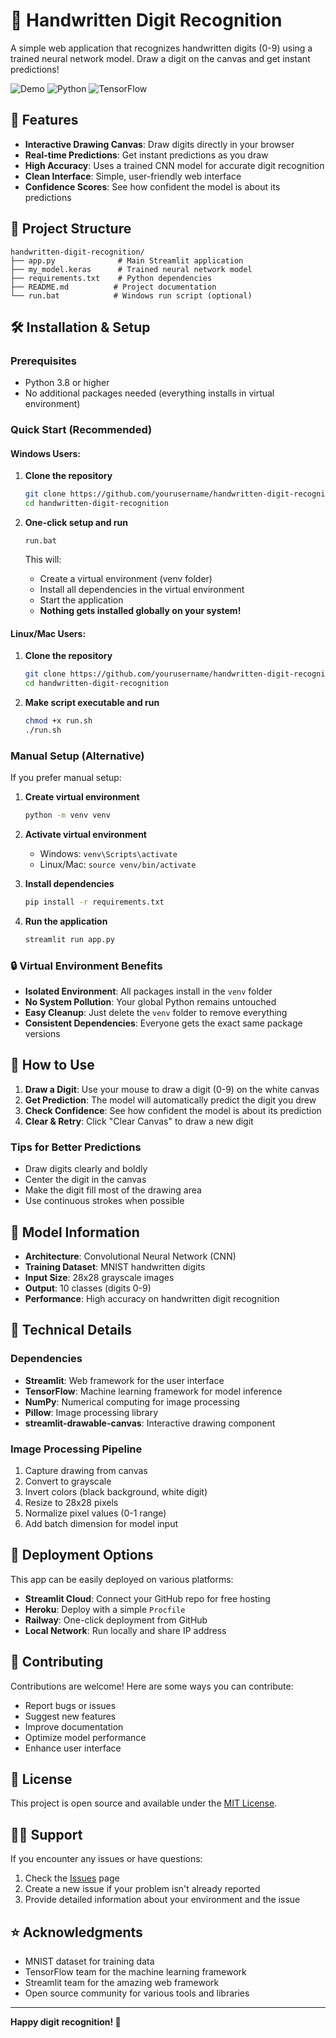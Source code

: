 # 🔢 Handwritten Digit Recognition

A simple web application that recognizes handwritten digits (0-9) using a trained neural network model. Draw a digit on the canvas and get instant predictions!

![Demo](https://img.shields.io/badge/Demo-Streamlit-red?style=for-the-badge)
![Python](https://img.shields.io/badge/Python-3.8+-blue?style=for-the-badge)
![TensorFlow](https://img.shields.io/badge/TensorFlow-2.13+-orange?style=for-the-badge)

## 🚀 Features

- **Interactive Drawing Canvas**: Draw digits directly in your browser
- **Real-time Predictions**: Get instant predictions as you draw
- **High Accuracy**: Uses a trained CNN model for accurate digit recognition
- **Clean Interface**: Simple, user-friendly web interface
- **Confidence Scores**: See how confident the model is about its predictions

## 📁 Project Structure

```
handwritten-digit-recognition/
├── app.py              # Main Streamlit application
├── my_model.keras      # Trained neural network model
├── requirements.txt    # Python dependencies
├── README.md          # Project documentation
└── run.bat            # Windows run script (optional)
```

## 🛠️ Installation & Setup

### Prerequisites
- Python 3.8 or higher
- No additional packages needed (everything installs in virtual environment)

### Quick Start (Recommended)

#### Windows Users:
1. **Clone the repository**
   ```bash
   git clone https://github.com/yourusername/handwritten-digit-recognition.git
   cd handwritten-digit-recognition
   ```

2. **One-click setup and run**
   ```batch
   run.bat
   ```
   This will:
   - Create a virtual environment (venv folder)
   - Install all dependencies in the virtual environment
   - Start the application
   - **Nothing gets installed globally on your system!**

#### Linux/Mac Users:
1. **Clone the repository**
   ```bash
   git clone https://github.com/yourusername/handwritten-digit-recognition.git
   cd handwritten-digit-recognition
   ```

2. **Make script executable and run**
   ```bash
   chmod +x run.sh
   ./run.sh
   ```

### Manual Setup (Alternative)

If you prefer manual setup:

1. **Create virtual environment**
   ```bash
   python -m venv venv
   ```

2. **Activate virtual environment**
   - Windows: `venv\Scripts\activate`
   - Linux/Mac: `source venv/bin/activate`

3. **Install dependencies**
   ```bash
   pip install -r requirements.txt
   ```

4. **Run the application**
   ```bash
   streamlit run app.py
   ```

### 🔒 Virtual Environment Benefits
- **Isolated Environment**: All packages install in the `venv` folder
- **No System Pollution**: Your global Python remains untouched
- **Easy Cleanup**: Just delete the `venv` folder to remove everything
- **Consistent Dependencies**: Everyone gets the exact same package versions

## 🎯 How to Use

1. **Draw a Digit**: Use your mouse to draw a digit (0-9) on the white canvas
2. **Get Prediction**: The model will automatically predict the digit you drew
3. **Check Confidence**: See how confident the model is about its prediction
4. **Clear & Retry**: Click "Clear Canvas" to draw a new digit

### Tips for Better Predictions
- Draw digits clearly and boldly
- Center the digit in the canvas
- Make the digit fill most of the drawing area
- Use continuous strokes when possible

## 🧠 Model Information

- **Architecture**: Convolutional Neural Network (CNN)
- **Training Dataset**: MNIST handwritten digits
- **Input Size**: 28x28 grayscale images
- **Output**: 10 classes (digits 0-9)
- **Performance**: High accuracy on handwritten digit recognition

## 🔧 Technical Details

### Dependencies
- **Streamlit**: Web framework for the user interface
- **TensorFlow**: Machine learning framework for model inference
- **NumPy**: Numerical computing for image processing
- **Pillow**: Image processing library
- **streamlit-drawable-canvas**: Interactive drawing component

### Image Processing Pipeline
1. Capture drawing from canvas
2. Convert to grayscale
3. Invert colors (black background, white digit)
4. Resize to 28x28 pixels
5. Normalize pixel values (0-1 range)
6. Add batch dimension for model input

## 🚀 Deployment Options

This app can be easily deployed on various platforms:

- **Streamlit Cloud**: Connect your GitHub repo for free hosting
- **Heroku**: Deploy with a simple `Procfile`
- **Railway**: One-click deployment from GitHub
- **Local Network**: Run locally and share IP address

## 🤝 Contributing

Contributions are welcome! Here are some ways you can contribute:

- Report bugs or issues
- Suggest new features
- Improve documentation
- Optimize model performance
- Enhance user interface

## 📄 License

This project is open source and available under the [MIT License](LICENSE).

## 🙋‍♂️ Support

If you encounter any issues or have questions:

1. Check the [Issues](https://github.com/yourusername/handwritten-digit-recognition/issues) page
2. Create a new issue if your problem isn't already reported
3. Provide detailed information about your environment and the issue

## ⭐ Acknowledgments

- MNIST dataset for training data
- TensorFlow team for the machine learning framework
- Streamlit team for the amazing web framework
- Open source community for various tools and libraries

---

**Happy digit recognition! 🎉**
